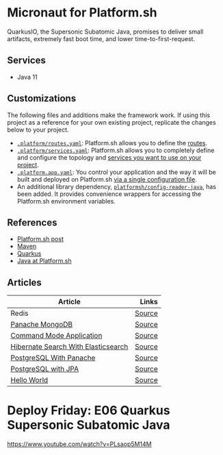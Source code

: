 # Micronaut for Platform.sh

QuarkusIO, the Supersonic Subatomic Java, promises to deliver small artifacts, extremely fast boot time, and lower time-to-first-request. 

## Services

* Java 11

## Customizations

The following files and additions make the framework work.  If using this project as a reference for your own existing project, replicate the changes below to your project.

* [`.platform/routes.yaml`](.platform/routes.yaml): Platform.sh allows you to define the [routes](https://docs.platform.sh/configuration/routes.html).
* [`.platform/services.yaml`](.platform/services.yaml):  Platform.sh allows you to completely define and configure the topology and [services you want to use on your project](https://docs.platform.sh/configuration/services.html).
* [`.platform.app.yaml`](.platform.app.yaml): You control your application and the way it will be built and deployed on Platform.sh [via a single configuration file](https://docs.platform.sh/configuration/app-containers.html).
* An additional library dependency, [`platformsh/config-reader-java`](https://github.com/platformsh/config-reader-java), has been added.  It provides convenience wrappers for accessing the Platform.sh environment variables.

## References

* [Platform.sh post](https://platform.sh/blog/2019/java-hello-world-at-platform.sh/)
* [Maven](https://maven.apache.org/)
* [Quarkus](https://quarkus.io/)
* [Java at Platform.sh](https://docs.platform.sh/languages/java.html)


## Articles

| Article                                                      |                                                        Links |
| ------------------------------------------------------------ | -----------------------------------------------------------: |
| Redis                                                        |                                             [Source](redis/) |
| [Panache MongoDB](https://dzone.com/articles/deploy-quarkus-faster-in-the-cloud-with-platformsh-3) |                                  [Source](mongo-db-panache/) |
| [Command Mode Application](https://dzone.com/articles/deploy-quarkus-faster-in-the-cloud-with-platformsh-2) |                                      [Source](command-mode/) |
| [Hibernate Search With Elasticsearch](https://dzone.com/articles/deploy-quarkus-faster-in-the-cloud-with-platformsh-1) | [Source](https://github.com/platformsh-examples/quarkus/tree/master/elasticsearch) |
| [PostgreSQL With Panache](https://dzone.com/articles/deploy-quarkus-faster-in-the-cloud-with-platformsh) | [Source](https://github.com/platformsh-examples/quarkus/tree/master/panache) |
| [PostgreSQL with JPA](https://dzone.com/articles/quarkus-supersonic-subatomic-java-deploy-faster-in) | [Source](https://github.com/platformsh-examples/quarkus/tree/master/jpa) |
| [Hello World](https://dzone.com/articles/quarkus-supersonic-subatomic-java-goes-faster-in-t) |    [Source](https://github.com/platformsh-templates/quarkus) |



# Deploy Friday: E06 Quarkus Supersonic Subatomic Java



https://www.youtube.com/watch?v=PLsaop5M14M
